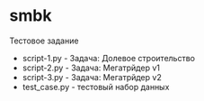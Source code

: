 # smbk

Тестовое задание

* script-1.py - Задача: Долевое строительство
* script-2.py - Задача: Мегатрйдер v1
* script-3.py - Задача: Мегатрйдер v2
* test_case.py - тестовый набор данных
